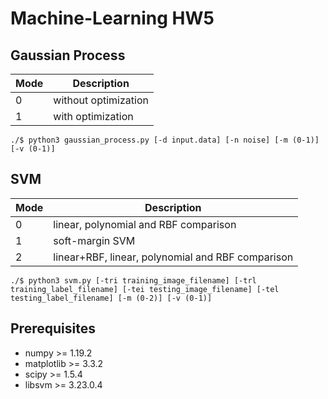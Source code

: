 # Machine-Learning HW5

## Gaussian Process
|Mode|Description|
|---|---|
|0|without optimization|
|1|with optimization|
```shell script
./$ python3 gaussian_process.py [-d input.data] [-n noise] [-m (0-1)] [-v (0-1)]
```

## SVM  
|Mode|Description|
|---|---|
|0|linear, polynomial and RBF comparison|
|1|soft-margin SVM|
|2|linear+RBF, linear, polynomial and RBF comparison|
```shell script
./$ python3 svm.py [-tri training_image_filename] [-trl training_label_filename] [-tei testing_image_filename] [-tel testing_label_filename] [-m (0-2)] [-v (0-1)]
```

## Prerequisites
* numpy >= 1.19.2
* matplotlib >= 3.3.2
* scipy >= 1.5.4
* libsvm >= 3.23.0.4
